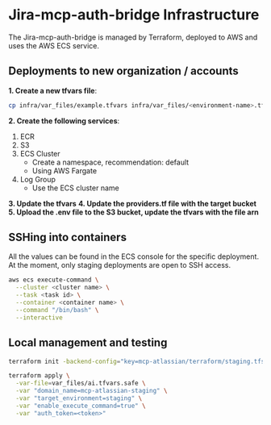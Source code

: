 # Jira-mcp-auth-bridge Infrastructure
The Jira-mcp-auth-bridge is managed by Terraform, deployed to AWS and uses the AWS ECS service.

## Deployments to new organization / accounts

**1. Create a new tfvars file**:
```bash
cp infra/var_files/example.tfvars infra/var_files/<environment-name>.tfvars
```

**2. Create the following services**:
1. ECR
2. S3
3. ECS Cluster
    - Create a namespace, recommendation: default
    - Using AWS Fargate
4. Log Group
    - Use the ECS cluster name

**3. Update the tfvars**
**4. Update the providers.tf file with the target bucket**
**5. Upload the .env file to the S3 bucket, update the tfvars with the file arn**



## SSHing into containers

All the values can be found in the ECS console for the specific deployment. At the moment, only staging deployments are open to SSH access.

```bash
aws ecs execute-command \
  --cluster <cluster name> \
  --task <task id> \
  --container <container name> \
  --command "/bin/bash" \
  --interactive
```

## Local management and testing

```bash
terraform init -backend-config="key=mcp-atlassian/terraform/staging.tfstate"

terraform apply \
  -var-file=var_files/ai.tfvars.safe \
  -var "domain_name=mcp-atlassian-staging" \
  -var "target_environment=staging" \
  -var "enable_execute_command=true" \
  -var "auth_token=<token>"
```